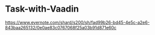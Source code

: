 Task-with-Vaadin
================

https://www.evernote.com/shard/s200/sh/fad99b26-bd45-4e5c-a2e6-843baa265132/0e0ae83c0767068f25a03b91d871e60c
